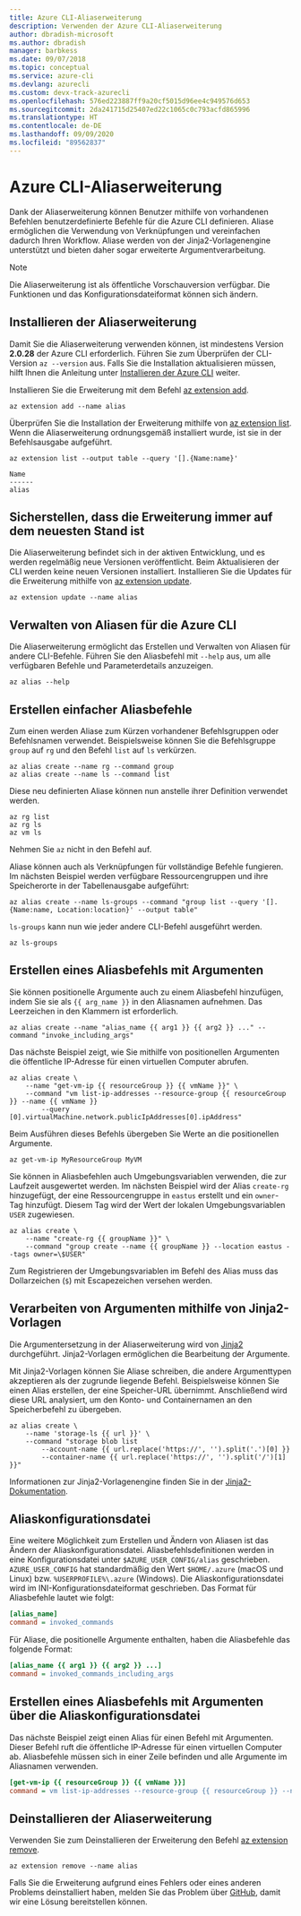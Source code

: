 ```yaml
---
title: Azure CLI-Aliaserweiterung
description: Verwenden der Azure CLI-Aliaserweiterung
author: dbradish-microsoft
ms.author: dbradish
manager: barbkess
ms.date: 09/07/2018
ms.topic: conceptual
ms.service: azure-cli
ms.devlang: azurecli
ms.custom: devx-track-azurecli
ms.openlocfilehash: 576ed223887ff9a20cf5015d96ee4c949576d653
ms.sourcegitcommit: 2da241715d25407ed22c1065c0c793acfd865996
ms.translationtype: HT
ms.contentlocale: de-DE
ms.lasthandoff: 09/09/2020
ms.locfileid: "89562837"
---
```

# <a name="the-azure-cli-alias-extension"></a>Azure CLI-Aliaserweiterung

Dank der Aliaserweiterung können Benutzer mithilfe von vorhandenen Befehlen benutzerdefinierte Befehle für die Azure CLI definieren. Aliase ermöglichen die Verwendung von Verknüpfungen und vereinfachen dadurch Ihren Workflow. Aliase werden von der Jinja2-Vorlagenengine unterstützt und bieten daher sogar erweiterte Argumentverarbeitung.

> [!NOTE]
> Die Aliaserweiterung ist als öffentliche Vorschauversion verfügbar. Die Funktionen und das Konfigurationsdateiformat können sich ändern.

## <a name="install-the-alias-extension"></a>Installieren der Aliaserweiterung

Damit Sie die Aliaserweiterung verwenden können, ist mindestens Version **2.0.28** der Azure CLI erforderlich. Führen Sie zum Überprüfen der CLI-Version `az --version` aus. Falls Sie die Installation aktualisieren müssen, hilft Ihnen die Anleitung unter [Installieren der Azure CLI](./install-azure-cli.md) weiter.

Installieren Sie die Erweiterung mit dem Befehl [az extension add](/cli/azure/extension#az-extension-add).

```azurecli-interactive
az extension add --name alias
```

Überprüfen Sie die Installation der Erweiterung mithilfe von [az extension list](/cli/azure/extension#az-extension-list). Wenn die Aliaserweiterung ordnungsgemäß installiert wurde, ist sie in der Befehlsausgabe aufgeführt.

```azurecli-interactive
az extension list --output table --query '[].{Name:name}'
```

```output
Name
------
alias
```

## <a name="keep-the-extension-up-to-date"></a>Sicherstellen, dass die Erweiterung immer auf dem neuesten Stand ist

Die Aliaserweiterung befindet sich in der aktiven Entwicklung, und es werden regelmäßig neue Versionen veröffentlicht. Beim Aktualisieren der CLI werden keine neuen Versionen installiert. Installieren Sie die Updates für die Erweiterung mithilfe von [az extension update](/cli/azure/extension#az-extension-update).

```azurecli-interactive
az extension update --name alias
```

## <a name="manage-aliases-for-the-azure-cli"></a>Verwalten von Aliasen für die Azure CLI

Die Aliaserweiterung ermöglicht das Erstellen und Verwalten von Aliasen für andere CLI-Befehle. Führen Sie den Aliasbefehl mit `--help` aus, um alle verfügbaren Befehle und Parameterdetails anzuzeigen.

```azurecli-interactive
az alias --help
```

## <a name="create-simple-alias-commands"></a>Erstellen einfacher Aliasbefehle

Zum einen werden Aliase zum Kürzen vorhandener Befehlsgruppen oder Befehlsnamen verwendet. Beispielsweise können Sie die Befehlsgruppe `group` auf `rg` und den Befehl `list` auf `ls` verkürzen.

```azurecli-interactive
az alias create --name rg --command group
az alias create --name ls --command list
```

Diese neu definierten Aliase können nun anstelle ihrer Definition verwendet werden.

```azurecli-interactive
az rg list
az rg ls
az vm ls
```

Nehmen Sie `az` nicht in den Befehl auf.

Aliase können auch als Verknüpfungen für vollständige Befehle fungieren. Im nächsten Beispiel werden verfügbare Ressourcengruppen und ihre Speicherorte in der Tabellenausgabe aufgeführt:

```azurecli-interactive
az alias create --name ls-groups --command "group list --query '[].{Name:name, Location:location}' --output table"
```

`ls-groups` kann nun wie jeder andere CLI-Befehl ausgeführt werden.

```azurecli-interactive
az ls-groups
```

## <a name="create-an-alias-command-with-arguments"></a>Erstellen eines Aliasbefehls mit Argumenten

Sie können positionelle Argumente auch zu einem Aliasbefehl hinzufügen, indem Sie sie als `{{ arg_name }}` in den Aliasnamen aufnehmen. Das Leerzeichen in den Klammern ist erforderlich.

```azurecli-interactive
az alias create --name "alias_name {{ arg1 }} {{ arg2 }} ..." --command "invoke_including_args"
```

Das nächste Beispiel zeigt, wie Sie mithilfe von positionellen Argumenten die öffentliche IP-Adresse für einen virtuellen Computer abrufen.

```azurecli-interactive
az alias create \
    --name "get-vm-ip {{ resourceGroup }} {{ vmName }}" \
    --command "vm list-ip-addresses --resource-group {{ resourceGroup }} --name {{ vmName }}
        --query [0].virtualMachine.network.publicIpAddresses[0].ipAddress"
```

Beim Ausführen dieses Befehls übergeben Sie Werte an die positionellen Argumente.

```azurecli-interactive
az get-vm-ip MyResourceGroup MyVM
```

Sie können in Aliasbefehlen auch Umgebungsvariablen verwenden, die zur Laufzeit ausgewertet werden. Im nächsten Beispiel wird der Alias `create-rg` hinzugefügt, der eine Ressourcengruppe in `eastus` erstellt und ein `owner`-Tag hinzufügt. Diesem Tag wird der Wert der lokalen Umgebungsvariablen `USER` zugewiesen.

```azurecli-interactive
az alias create \
    --name "create-rg {{ groupName }}" \
    --command "group create --name {{ groupName }} --location eastus --tags owner=\$USER"
```

Zum Registrieren der Umgebungsvariablen im Befehl des Alias muss das Dollarzeichen (`$`) mit Escapezeichen versehen werden.

## <a name="process-arguments-using-jinja2-templates"></a>Verarbeiten von Argumenten mithilfe von Jinja2-Vorlagen

Die Argumentersetzung in der Aliaserweiterung wird von [Jinja2](http://jinja.pocoo.org/docs/2.10/) durchgeführt. Jinja2-Vorlagen ermöglichen die Bearbeitung der Argumente.

Mit Jinja2-Vorlagen können Sie Aliase schreiben, die andere Argumenttypen akzeptieren als der zugrunde liegende Befehl. Beispielsweise können Sie einen Alias erstellen, der eine Speicher-URL übernimmt. Anschließend wird diese URL analysiert, um den Konto- und Containernamen an den Speicherbefehl zu übergeben.

```azurecli-interactive
az alias create \
    --name 'storage-ls {{ url }}' \
    --command "storage blob list
        --account-name {{ url.replace('https://', '').split('.')[0] }}
        --container-name {{ url.replace('https://', '').split('/')[1] }}"
```

Informationen zur Jinja2-Vorlagenengine finden Sie in der [Jinja2-Dokumentation](http://jinja.pocoo.org/docs/2.10/templates/).

## <a name="alias-configuration-file"></a>Aliaskonfigurationsdatei

Eine weitere Möglichkeit zum Erstellen und Ändern von Aliasen ist das Ändern der Aliaskonfigurationsdatei. Aliasbefehlsdefinitionen werden in eine Konfigurationsdatei unter `$AZURE_USER_CONFIG/alias` geschrieben. `AZURE_USER_CONFIG` hat standardmäßig den Wert `$HOME/.azure` (macOS und Linux) bzw. `%USERPROFILE%\.azure` (Windows). Die Aliaskonfigurationsdatei wird im INI-Konfigurationsdateiformat geschrieben. Das Format für Aliasbefehle lautet wie folgt:

```ini
[alias_name]
command = invoked_commands
```

Für Aliase, die positionelle Argumente enthalten, haben die Aliasbefehle das folgende Format:

```ini
[alias_name {{ arg1 }} {{ arg2 }} ...]
command = invoked_commands_including_args
```

## <a name="create-an-alias-command-with-arguments-via-the-alias-configuration-file"></a>Erstellen eines Aliasbefehls mit Argumenten über die Aliaskonfigurationsdatei

Das nächste Beispiel zeigt einen Alias für einen Befehl mit Argumenten. Dieser Befehl ruft die öffentliche IP-Adresse für einen virtuellen Computer ab. Aliasbefehle müssen sich in einer Zeile befinden und alle Argumente im Aliasnamen verwenden.

```ini
[get-vm-ip {{ resourceGroup }} {{ vmName }}]
command = vm list-ip-addresses --resource-group {{ resourceGroup }} --name {{ vmName }} --query [0].virtualMachine.network.publicIpAddresses[0].ipAddress
```

## <a name="uninstall-the-alias-extension"></a>Deinstallieren der Aliaserweiterung

Verwenden Sie zum Deinstallieren der Erweiterung den Befehl [az extension remove](/cli/azure/extension#az-extension-remove).

```azurecli-interactive
az extension remove --name alias
```

Falls Sie die Erweiterung aufgrund eines Fehlers oder eines anderen Problems deinstalliert haben, melden Sie das Problem über [GitHub](https://github.com/Azure/azure-cli-extensions/issues), damit wir eine Lösung bereitstellen können.
